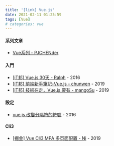 ```yaml
---
title: '[link] Vue.js'
date: 2021-02-11 01:25:59
tags: [Vue]
# categories: vue
---
```


#### 系列文章
  - [Vue系列 - PJCHENder](https://pjchender.blogspot.com/search/label/Vue)

<!-- more -->
#### 入門
  - [[iT邦] Vue.js 30天 - Ralph](https://ithelp.ithome.com.tw/users/20103424/ironman/1049) - 2016
  - [[iT邦] 前端新手筆記-Vue.js - chunwen](https://ithelp.ithome.com.tw/users/20114645/ironman/2811) - 2019
  - [[iT邦] 技術在走，Vue.js 要有 - mangoSu](https://ithelp.ithome.com.tw/users/20112158/ironman/2614) - 2019

#### 設定
  - [vue.js 改變分隔符的符號](https://yiyingloveart.blogspot.com/2016/06/vuejs-change-custom-delimiters.html?m=1) - 2016

#### Cli3
  - [[掘金] Vue Cli3 MPA 多页面配置 - Ni](https://juejin.cn/post/6844903919911436296) - 2019
